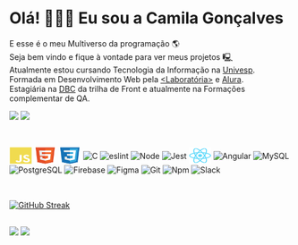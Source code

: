 # Olá! 🙋🏻‍♀️ Eu sou a Camila Gonçalves
E esse é o meu Multiverso da programação 🌎 <br>
Seja bem vindo e fique à vontade para ver meus projetos 🖳 <br>
Atualmente estou cursando Tecnologia da Informação na [Univesp](https://univesp.br/cursos/bacharel-em-tecnologia-da-informacao). <br>
Formada em Desenvolvimento Web pela [<Laboratória>](https://www.laboratoria.la/br) e [Alura](https://www.alura.com.br/). <br>
Estagiária na [DBC](https://www.dbccompany.com.br/vem-ser/) da trilha de Front e atualmente na Formações complementar de QA.

  <img src="https://visitor-badge.laobi.icu/badge?page_id=CamilaVerso.CamilaVerso&left_color=cornflowerblue&right_color=magenta"  />
  <img src="https://www.codewars.com/users/CamilaVerso/badges/small"/>


##

<div style="display: inline_block"><br>
  <img align="center" alt="JavaScript" title="JavaScript" height="30" width="40" src="https://raw.githubusercontent.com/devicons/devicon/master/icons/javascript/javascript-plain.svg">
  <img align="center" alt="HTML" title="HTML" height="30" width="40" src="https://raw.githubusercontent.com/devicons/devicon/master/icons/html5/html5-original.svg">
  <img align="center" alt="CSS" title="CSS" height="30" width="40" src="https://raw.githubusercontent.com/devicons/devicon/master/icons/css3/css3-original.svg">
  <img align="center" alt="C" title="C" height="30" width="40" src="https://cdn.jsdelivr.net/gh/devicons/devicon/icons/c/c-original.svg">
  <img align="center" alt="eslint" title="ESLint" height="30" width="40" src="https://cdn.jsdelivr.net/gh/devicons/devicon/icons/eslint/eslint-original.svg">
  <img align="center" alt="Node" title="Node" height="30" width="40" src="https://cdn.jsdelivr.net/gh/devicons/devicon/icons/nodejs/nodejs-original.svg" />
  <img align="center" alt="Jest" title="Jest" height="30" width="40" src="https://cdn.jsdelivr.net/gh/devicons/devicon/icons/jest/jest-plain.svg" />
  <img align="center" alt="React" title="React" height="30" width="40" src="https://raw.githubusercontent.com/devicons/devicon/master/icons/react/react-original.svg">
  <img align="center" alt="Angular" title="Angular" height="30" width="40" src="https://cdn.jsdelivr.net/gh/devicons/devicon/icons/angularjs/angularjs-original.svg">
  <img align="center" alt="MySQL" title="MySQL" height="30" width="40" src="https://cdn.jsdelivr.net/gh/devicons/devicon/icons/mysql/mysql-original.svg">
  <img align="center" alt="PostgreSQL" title="PostgreSQL" height="30" width="40" src="https://cdn.jsdelivr.net/gh/devicons/devicon/icons/postgresql/postgresql-original.svg">
  <img align="center" alt="Firebase" title="Firebase" height="30" width="40" src="https://cdn.jsdelivr.net/gh/devicons/devicon/icons/firebase/firebase-plain.svg">
  <img align="center" alt="Figma" title="Figma" height="30" width="40" src="https://cdn.jsdelivr.net/gh/devicons/devicon/icons/figma/figma-original.svg">
  <img align="center" alt="Git" title="Git" height="30" width="40" src="https://cdn.jsdelivr.net/gh/devicons/devicon/icons/git/git-original.svg">
  <img align="center" alt="Npm" title="Npm" height="30" width="40" src="https://cdn.jsdelivr.net/gh/devicons/devicon/icons/npm/npm-original-wordmark.svg">
  <img align="center" alt="Slack" title="Slack" height="30" width="40" src="https://cdn.jsdelivr.net/gh/devicons/devicon/icons/slack/slack-original.svg">
  
      
</div><br>

##
<!--
<div align="center">
<a href="[https://github.com/CamilaVerso](https://github.com/CamilaVerso)">
<img height="180em" src="https://github-readme-stats-dun-rho-20.vercel.app/api/top-langs/?username=CamilaVerso&layout=compact&langs_count=7&theme=tokyonight"/>
<img height="180em" src="https://github-readme-stats-dun-rho-20.vercel.app/api?username=CamilaVerso&show_icons=true&theme=tokyonight&include_all_commits=true&count_private=true"/>
</a>
-->
  <a href="https://git.io/streak-stats"><img src="https://streak-stats.demolab.com?user=CamilaVerso&theme=tokyonight&locale=pt_BR" alt="GitHub Streak" /></a>
</div>


##

<div>   
  <a href = "mailto:camilaverso2@gmail.com"><img src="https://img.shields.io/badge/-Gmail-%23333?style=for-the-badge&logo=gmail&logoColor=red" target="_blank"></a>
  <a href="https://www.linkedin.com/in/camilanpgoncalves" target="_blank"><img src="https://img.shields.io/badge/-LinkedIn-%230077B5?style=for-the-badge&logo=linkedin&logoColor=white" target="_blank"></a> 
  
</div>
